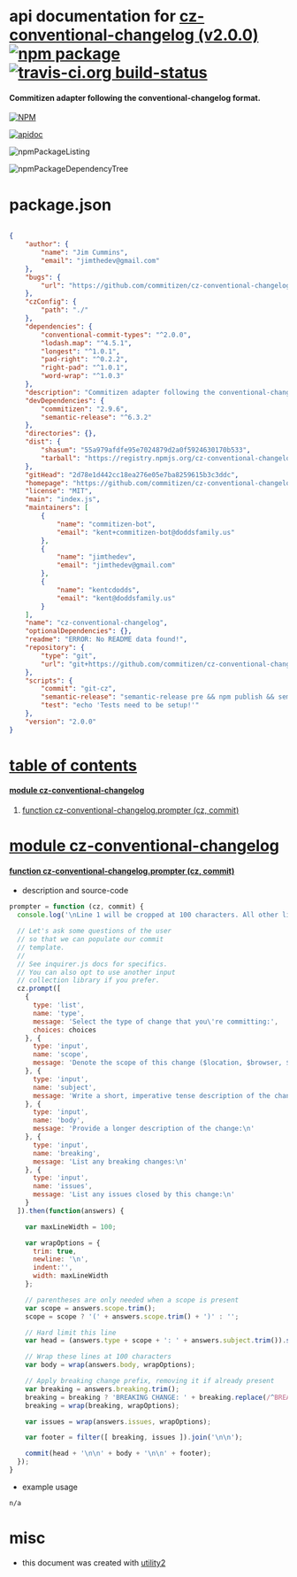 # api documentation for  [cz-conventional-changelog (v2.0.0)](https://github.com/commitizen/cz-conventional-changelog)  [![npm package](https://img.shields.io/npm/v/npmdoc-cz-conventional-changelog.svg?style=flat-square)](https://www.npmjs.org/package/npmdoc-cz-conventional-changelog) [![travis-ci.org build-status](https://api.travis-ci.org/npmdoc/node-npmdoc-cz-conventional-changelog.svg)](https://travis-ci.org/npmdoc/node-npmdoc-cz-conventional-changelog)
#### Commitizen adapter following the conventional-changelog format.

[![NPM](https://nodei.co/npm/cz-conventional-changelog.png?downloads=true)](https://www.npmjs.com/package/cz-conventional-changelog)

[![apidoc](https://npmdoc.github.io/node-npmdoc-cz-conventional-changelog/build/screenCapture.buildNpmdoc.browser._2Fhome_2Ftravis_2Fbuild_2Fnpmdoc_2Fnode-npmdoc-cz-conventional-changelog_2Ftmp_2Fbuild_2Fapidoc.html.png)](https://npmdoc.github.io/node-npmdoc-cz-conventional-changelog/build/apidoc.html)

![npmPackageListing](https://npmdoc.github.io/node-npmdoc-cz-conventional-changelog/build/screenCapture.npmPackageListing.svg)

![npmPackageDependencyTree](https://npmdoc.github.io/node-npmdoc-cz-conventional-changelog/build/screenCapture.npmPackageDependencyTree.svg)



# package.json

```json

{
    "author": {
        "name": "Jim Cummins",
        "email": "jimthedev@gmail.com"
    },
    "bugs": {
        "url": "https://github.com/commitizen/cz-conventional-changelog/issues"
    },
    "czConfig": {
        "path": "./"
    },
    "dependencies": {
        "conventional-commit-types": "^2.0.0",
        "lodash.map": "^4.5.1",
        "longest": "^1.0.1",
        "pad-right": "^0.2.2",
        "right-pad": "^1.0.1",
        "word-wrap": "^1.0.3"
    },
    "description": "Commitizen adapter following the conventional-changelog format.",
    "devDependencies": {
        "commitizen": "2.9.6",
        "semantic-release": "^6.3.2"
    },
    "directories": {},
    "dist": {
        "shasum": "55a979afdfe95e7024879d2a0f5924630170b533",
        "tarball": "https://registry.npmjs.org/cz-conventional-changelog/-/cz-conventional-changelog-2.0.0.tgz"
    },
    "gitHead": "2d78e1d442cc18ea276e05e7ba8259615b3c3ddc",
    "homepage": "https://github.com/commitizen/cz-conventional-changelog",
    "license": "MIT",
    "main": "index.js",
    "maintainers": [
        {
            "name": "commitizen-bot",
            "email": "kent+commitizen-bot@doddsfamily.us"
        },
        {
            "name": "jimthedev",
            "email": "jimthedev@gmail.com"
        },
        {
            "name": "kentcdodds",
            "email": "kent@doddsfamily.us"
        }
    ],
    "name": "cz-conventional-changelog",
    "optionalDependencies": {},
    "readme": "ERROR: No README data found!",
    "repository": {
        "type": "git",
        "url": "git+https://github.com/commitizen/cz-conventional-changelog.git"
    },
    "scripts": {
        "commit": "git-cz",
        "semantic-release": "semantic-release pre && npm publish && semantic-release post",
        "test": "echo 'Tests need to be setup!'"
    },
    "version": "2.0.0"
}
```



# <a name="apidoc.tableOfContents"></a>[table of contents](#apidoc.tableOfContents)

#### [module cz-conventional-changelog](#apidoc.module.cz-conventional-changelog)
1.  [function <span class="apidocSignatureSpan">cz-conventional-changelog.</span>prompter (cz, commit)](#apidoc.element.cz-conventional-changelog.prompter)



# <a name="apidoc.module.cz-conventional-changelog"></a>[module cz-conventional-changelog](#apidoc.module.cz-conventional-changelog)

#### <a name="apidoc.element.cz-conventional-changelog.prompter"></a>[function <span class="apidocSignatureSpan">cz-conventional-changelog.</span>prompter (cz, commit)](#apidoc.element.cz-conventional-changelog.prompter)
- description and source-code
```javascript
prompter = function (cz, commit) {
  console.log('\nLine 1 will be cropped at 100 characters. All other lines will be wrapped after 100 characters.\n');

  // Let's ask some questions of the user
  // so that we can populate our commit
  // template.
  //
  // See inquirer.js docs for specifics.
  // You can also opt to use another input
  // collection library if you prefer.
  cz.prompt([
    {
      type: 'list',
      name: 'type',
      message: 'Select the type of change that you\'re committing:',
      choices: choices
    }, {
      type: 'input',
      name: 'scope',
      message: 'Denote the scope of this change ($location, $browser, $compile, etc.):\n'
    }, {
      type: 'input',
      name: 'subject',
      message: 'Write a short, imperative tense description of the change:\n'
    }, {
      type: 'input',
      name: 'body',
      message: 'Provide a longer description of the change:\n'
    }, {
      type: 'input',
      name: 'breaking',
      message: 'List any breaking changes:\n'
    }, {
      type: 'input',
      name: 'issues',
      message: 'List any issues closed by this change:\n'
    }
  ]).then(function(answers) {

    var maxLineWidth = 100;

    var wrapOptions = {
      trim: true,
      newline: '\n',
      indent:'',
      width: maxLineWidth
    };

    // parentheses are only needed when a scope is present
    var scope = answers.scope.trim();
    scope = scope ? '(' + answers.scope.trim() + ')' : '';

    // Hard limit this line
    var head = (answers.type + scope + ': ' + answers.subject.trim()).slice(0, maxLineWidth);

    // Wrap these lines at 100 characters
    var body = wrap(answers.body, wrapOptions);

    // Apply breaking change prefix, removing it if already present
    var breaking = answers.breaking.trim();
    breaking = breaking ? 'BREAKING CHANGE: ' + breaking.replace(/^BREAKING CHANGE: /, '') : '';
    breaking = wrap(breaking, wrapOptions);

    var issues = wrap(answers.issues, wrapOptions);

    var footer = filter([ breaking, issues ]).join('\n\n');

    commit(head + '\n\n' + body + '\n\n' + footer);
  });
}
```
- example usage
```shell
n/a
```



# misc
- this document was created with [utility2](https://github.com/kaizhu256/node-utility2)
